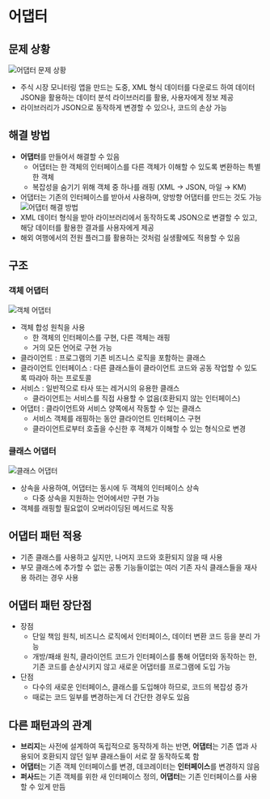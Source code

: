 # 어댑터
## 문제 상황
![어댑터 문제 상황](https://refactoring.guru/images/patterns/diagrams/adapter/problem-ko.png?id=33ecccae252bded5eb70e070ddf28633)
- 주식 시장 모니터링 앱을 만드는 도중, XML 형식 데이터를 다운로드 하여 데이터 JSON을 활용하는 데이터 분석 라이브러리를 활용, 사용자에게 정보 제공
- 라이브러리가 JSON으로 동작하게 변경할 수 있으나, 코드의 손상 가능

## 해결 방법
- **어댑터**를 만들어서 해결할 수 있음
	- 어댑터는 한 객체의 인터페이스를 다른 객체가 이해할 수 있도록 변환하는 특별한 객체
	- 복잡성을 숨기기 위해 객체 중 하나를 래핑 (XML → JSON, 마일 → KM)
- 어댑터는 기존의 인터페이스를 받아서 사용하며, 양방향 어댑터를 만드는 것도 가능
![어댑터 해결 방법](https://refactoring.guru/images/patterns/diagrams/adapter/solution-ko.png?id=73504c03a6e85f8b6182ad1701232d16)
- XML 데이터 형식을 받아 라이브러리에서 동작하도록 JSON으로 변결할 수 있고, 해당 데이터를 활용한 결과를 사용자에게 제공
- 해외 여행에서의 전원 플러그를 활용하는 것처럼 실생활에도 적용할 수 있음

## 구조
### 객체 어댑터
![객체 어댑터](https://refactoring.guru/images/patterns/diagrams/adapter/structure-object-adapter.png?id=33dffbe3aece294162440c7ddd3d5d4f)
- 객체 합성 원칙을 사용
	- 한 객체의 인터페이스를 구현, 다른 객체는 래핑
	- 거의 모든 언어로 구현 가능
- 클라이언트 : 프로그램의 기존 비즈니스 로직을 포함하는 클래스
- 클라이언트 인터페이스 : 다른 클래스들이 클라이언트 코드와 공동 작업할 수 있도록 따랴아 하는 프로토콜
- 서비스 : 일반적으로 타사 또는 레거시의 유용한 클래스
	- 클라이언트는 서비스를 직접 사용할 수 없음(호환되지 않는 인터페이스)
- 어댑터 : 클라이언트와 서비스 양쪽에서 작동할 수 있는 클래스
	- 서비스 객체를 래핑하는 동안 클라이언트 인터페이스 구현
	- 클라이언트로부터 호출을 수신한 후 객체가 이해할 수 있는 형식으로 변경

### 클래스 어댑터
![클래스 어댑터](https://refactoring.guru/images/patterns/diagrams/adapter/structure-class-adapter.png?id=e1c60240508146ed3b98ac562cc8e510)
- 상속을 사용하여, 어댑터는 동시에 두 객체의 인터페이스 상속
	- 다중 상속을 지원하는 언어에서만 구현 가능
- 객체를 래핑할 필요없이 오버라이딩된 메서드로 작동

## 어댑터 패턴 적용
- 기존 클래스를 사용하고 싶지만, 나머지 코드와 호환되지 않을 때 사용
- 부모 클래스에 추가할 수 없는 공통 기능들이없는 여러 기존 자식 클래스들을 재사용 하려는 경우 사용

## 어댑터 패턴 장단점
- 장점
	- 단일 책임 원칙, 비즈니스 로직에서 인터페이스, 데이터 변환 코드 등을 분리 가능
	- 개방/패쇄 원칙, 클라이언트 코드가 인터페이스를 통해 어댑터와 동작하는 한, 기존 코드를 손상시키지 않고 새로운 어댑터를 프로그램에 도입 가능
- 단점
	- 다수의 새로운 인터페이스, 클래스를 도입해야 하므로, 코드의 복잡성 증가
	- 때로는 코드 일부를 변경하는게 더 간단한 경우도 있음

## 다른 패턴과의 관계
- **브리지**는 사전에 설계하여 독립적으로 동작하게 하는 반면, **어댑터**는 기존 앱과 사용되어 호환되지 않던 일부 클래스들이 서로 잘 동작하도록 함
- **어댑터**는 기존 객체 인터페이스를 변경, 데코레이터는 **인터페이스**를 변경하지 않음
- **퍼사드**는 기존 객체를 위한 새 인터페이스 정의, **어댑터**는 기존 인터페이스를 사용할 수 있게 만듬